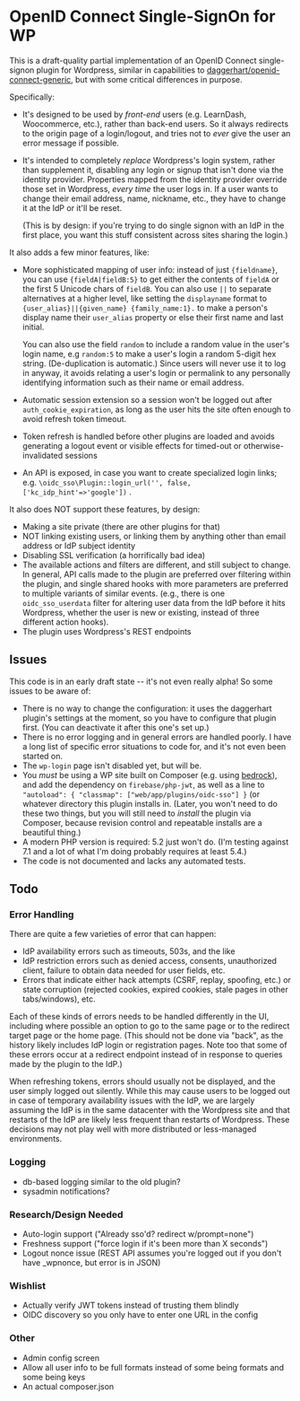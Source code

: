 # OpenID Connect Single-SignOn for WP

This is a draft-quality partial implementation of an OpenID Connect single-signon plugin for Wordpress, similar in capabilities to [daggerhart/openid-connect-generic](https://github.com/daggerhart/openid-connect-generic), but with some critical differences in purpose.

Specifically:

* It's designed to be used by *front-end* users (e.g. LearnDash, Woocommerce, etc.), rather than back-end users.  So it always redirects to the origin page of a login/logout, and tries not to *ever* give the user an error message if possible.

* It's intended to completely *replace* Wordpress's login system, rather than supplement it, disabling any login or signup that isn't done via the identity provider.  Properties mapped from the identity provider override those set in Wordpress, *every time* the user logs in.  If a user wants to change their email address, name, nickname, etc., they have to change it at the IdP or it'll be reset.

  (This is by design: if you're trying to do single signon with an IdP in the first place, you want this stuff consistent across sites sharing the login.)

It also adds a few minor features, like:

* More sophisticated mapping of user info: instead of just `{fieldname}`, you can use `{fieldA|fieldB:5}` to get either the contents of `fieldA` or the first 5 Unicode chars of `fieldB`.  You can also use `||` to separate alternatives at a higher level, like setting the `displayname` format to `{user_alias}||{given_name} {family_name:1}.` to make a person's display name their `user_alias` property or else their first name and last initial.

  You can also use the field `random` to include a random value in the user's login name, e.g `random:5` to make a user's login a random 5-digit hex string.  (De-duplication is automatic.)  Since users will never use it to log in anyway, it avoids relating a user's login or permalink to any personally identifying information such as their name or email address.

* Automatic session extension so a session won't be logged out after `auth_cookie_expiration`, as long as the user hits the site often enough to avoid refresh token timeout.

* Token refresh is handled before other plugins are loaded and avoids generating a logout event or visible effects for timed-out or otherwise-invalidated sessions

* An API is exposed, in case you want to create specialized login links; e.g. `\oidc_sso\Plugin::login_url('', false, ['kc_idp_hint'=>'google'])` .

It also does NOT support these features, by design:

* Making a site private (there are other plugins for that)
* NOT linking existing users, or linking them by anything other than email address or IdP subject identity
* Disabling SSL verification (a horrifically bad idea)
* The available actions and filters are different, and still subject to change.  In general, API calls made to the plugin are preferred over filtering within the plugin, and single shared hooks with more parameters are preferred to multiple variants of similar events.  (e.g., there is one `oidc_sso_userdata` filter for altering user data from the IdP before it hits Wordpress, whether the user is new or existing, instead of three different action hooks).
* The plugin uses Wordpress's REST endpoints

## Issues

This code is in an early draft state -- it's not even really alpha!  So some issues to be aware of:

* There is no way to change the configuration: it uses the daggerhart plugin's settings at the moment, so you have to configure that plugin first.  (You can deactivate it after this one's set up.)
* There is no error logging and in general errors are handled poorly.  I have a long list of specific error situations to code for, and it's not even been started on.
* The `wp-login` page isn't disabled yet, but will be.
* You *must* be using a WP site built on Composer (e.g. using [bedrock](https://github.com/roots/bedrock/)), and add the dependency on `firebase/php-jwt`, as well as a line to `"autoload": { "classmap": ["web/app/plugins/oidc-sso"] }` (or whatever directory this plugin installs in.  (Later, you won't need to do these two things, but you will still need to *install* the plugin via Composer, because revision control and repeatable installs are a beautiful thing.)
* A modern PHP version is required: 5.2 just won't do.  (I'm testing against 7.1 and a lot of what I'm doing probably requires at least 5.4.)
* The code is not documented and lacks any automated tests.

## Todo

### Error Handling

There are quite a few varieties of error that can happen:

* IdP availability errors such as timeouts, 503s, and the like
* IdP restriction errors such as denied access, consents, unauthorized client, failure to obtain data needed for user fields, etc.
* Errors that indicate either hack attempts (CSRF, replay, spoofing, etc.) or state corruption (rejected cookies, expired cookies, stale pages in other tabs/windows), etc.

Each of these kinds of errors needs to be handled differently in the UI, including where possible an option to go to the same page or to the redirect target page or the home page.  (This should not be done via "back", as the history likely includes IdP login or registration pages.  Note too that some of these errors occur at a redirect endpoint instead of in response to queries made by the plugin to the IdP.)

When refreshing tokens, errors should usually not be displayed, and the user simply logged out silently.  While this may cause users to be logged out in case of temporary availability issues with the IdP, we are largely assuming the IdP is in the same datacenter with the Wordpress site and that restarts of the IdP are likely less frequent than restarts of Wordpress.  These decisions may not play well with more distributed or less-managed environments.

### Logging

* db-based logging similar to the old plugin?
* sysadmin notifications?

### Research/Design Needed

* Auto-login support ("Already sso'd?  redirect w/prompt=none")
* Freshness support ("force login if it's been more than X seconds")
* Logout nonce issue (REST API assumes you're logged out if you don't have _wpnonce, but error is in JSON)

### Wishlist

* Actually verify JWT tokens instead of trusting them blindly
* OIDC discovery so you only have to enter one URL in the config

### Other

* Admin config screen
* Allow all user info to be full formats instead of some being formats and some being keys
* An actual composer.json

